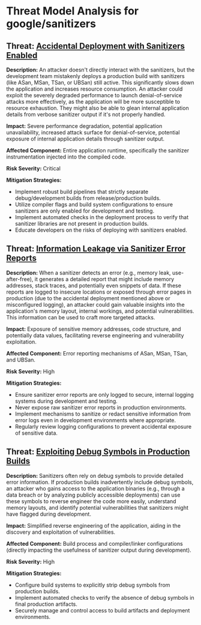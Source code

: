 # Threat Model Analysis for google/sanitizers

## Threat: [Accidental Deployment with Sanitizers Enabled](./threats/accidental_deployment_with_sanitizers_enabled.md)

**Description:** An attacker doesn't directly interact with the sanitizers, but the development team mistakenly deploys a production build with sanitizers (like ASan, MSan, TSan, or UBSan) still active. This significantly slows down the application and increases resource consumption. An attacker could exploit the severely degraded performance to launch denial-of-service attacks more effectively, as the application will be more susceptible to resource exhaustion. They might also be able to glean internal application details from verbose sanitizer output if it's not properly handled.

**Impact:** Severe performance degradation, potential application unavailability, increased attack surface for denial-of-service, potential exposure of internal application details through sanitizer output.

**Affected Component:** Entire application runtime, specifically the sanitizer instrumentation injected into the compiled code.

**Risk Severity:** Critical

**Mitigation Strategies:**
* Implement robust build pipelines that strictly separate debug/development builds from release/production builds.
* Utilize compiler flags and build system configurations to ensure sanitizers are only enabled for development and testing.
* Implement automated checks in the deployment process to verify that sanitizer libraries are not present in production builds.
* Educate developers on the risks of deploying with sanitizers enabled.

## Threat: [Information Leakage via Sanitizer Error Reports](./threats/information_leakage_via_sanitizer_error_reports.md)

**Description:** When a sanitizer detects an error (e.g., memory leak, use-after-free), it generates a detailed report that might include memory addresses, stack traces, and potentially even snippets of data. If these reports are logged to insecure locations or exposed through error pages in production (due to the accidental deployment mentioned above or misconfigured logging), an attacker could gain valuable insights into the application's memory layout, internal workings, and potential vulnerabilities. This information can be used to craft more targeted attacks.

**Impact:** Exposure of sensitive memory addresses, code structure, and potentially data values, facilitating reverse engineering and vulnerability exploitation.

**Affected Component:** Error reporting mechanisms of ASan, MSan, TSan, and UBSan.

**Risk Severity:** High

**Mitigation Strategies:**
* Ensure sanitizer error reports are only logged to secure, internal logging systems during development and testing.
* Never expose raw sanitizer error reports in production environments.
* Implement mechanisms to sanitize or redact sensitive information from error logs even in development environments where appropriate.
* Regularly review logging configurations to prevent accidental exposure of sensitive data.

## Threat: [Exploiting Debug Symbols in Production Builds](./threats/exploiting_debug_symbols_in_production_builds.md)

**Description:** Sanitizers often rely on debug symbols to provide detailed error information. If production builds inadvertently include debug symbols, an attacker who gains access to the application binaries (e.g., through a data breach or by analyzing publicly accessible deployments) can use these symbols to reverse engineer the code more easily, understand memory layouts, and identify potential vulnerabilities that sanitizers might have flagged during development.

**Impact:** Simplified reverse engineering of the application, aiding in the discovery and exploitation of vulnerabilities.

**Affected Component:** Build process and compiler/linker configurations (directly impacting the usefulness of sanitizer output during development).

**Risk Severity:** High

**Mitigation Strategies:**
* Configure build systems to explicitly strip debug symbols from production builds.
* Implement automated checks to verify the absence of debug symbols in final production artifacts.
* Securely manage and control access to build artifacts and deployment environments.


